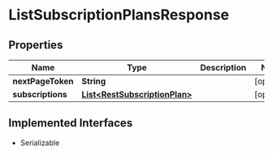 

# ListSubscriptionPlansResponse


## Properties

| Name | Type | Description | Notes |
|------------ | ------------- | ------------- | -------------|
|**nextPageToken** | **String** |  |  [optional] |
|**subscriptions** | [**List&lt;RestSubscriptionPlan&gt;**](RestSubscriptionPlan.md) |  |  [optional] |


## Implemented Interfaces

* Serializable

